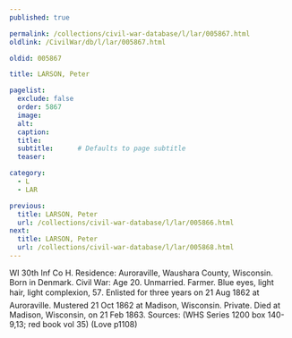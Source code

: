 ```yaml
---
published: true

permalink: /collections/civil-war-database/l/lar/005867.html
oldlink: /CivilWar/db/l/lar/005867.html

oldid: 005867

title: LARSON, Peter

pagelist:
  exclude: false
  order: 5867
  image: 
  alt:
  caption:
  title:
  subtitle:      # Defaults to page subtitle
  teaser:

category: 
  - L 
  - LAR

previous:
  title: LARSON, Peter
  url: /collections/civil-war-database/l/lar/005866.html  
next:
  title: LARSON, Peter
  url: /collections/civil-war-database/l/lar/005868.html   
---
```

WI 30th Inf Co H. Residence: Auroraville, Waushara County, Wisconsin. Born in Denmark. Civil War: Age 20. Unmarried. Farmer. Blue eyes, light hair, light complexion, 5&#146;7&#148;. Enlisted for three years on 21 Aug 1862 at Auroraville. Mustered 21 Oct 1862 at Madison, Wisconsin. Private. Died at Madison, Wisconsin, on 21 Feb 1863. Sources: (WHS Series 1200 box 140-9,13; red book vol 35) (Love p1108)